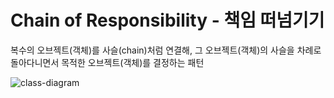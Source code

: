 # Chain of Responsibility - 책임 떠넘기기
복수의 오브젝트(객체)를 사슬(chain)처럼 연결해, 그 오브젝트(객체)의 사슬을 차례로 돌아다니면서 목적한 오브젝트(객체)를 결정하는 패턴

![class-diagram](http://www.plantuml.com/plantuml/proxy?src=https://raw.githubusercontent.com/hanbee1005/basic-design-pattern/main/resources/puml/chapter14.puml)
